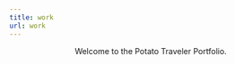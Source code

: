 ```yaml
---
title: work
url: work
---
```


<div align="center">
	<p>
		Welcome to the Potato Traveler Portfolio.
	</p>
</div>

